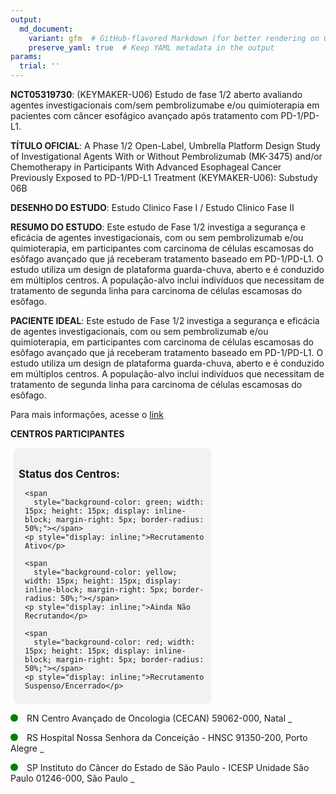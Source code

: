 ```yaml
---
output: 
  md_document:
    variant: gfm  # GitHub-flavored Markdown (for better rendering on GitHub)
    preserve_yaml: true  # Keep YAML metadata in the output
params:
  trial: ''
---
```


**NCT05319730**: (KEYMAKER-U06) Estudo de fase 1/2 aberto avaliando
agentes investigacionais com/sem pembrolizumabe e/ou quimioterapia em
pacientes com câncer esofágico avançado após tratamento com PD-1/PD-L1.

**TÍTULO OFICIAL**: A Phase 1/2 Open-Label, Umbrella Platform Design
Study of Investigational Agents With or Without Pembrolizumab (MK-3475)
and/or Chemotherapy in Participants With Advanced Esophageal Cancer
Previously Exposed to PD-1/PD-L1 Treatment (KEYMAKER-U06): Substudy 06B

**DESENHO DO ESTUDO**: Estudo Clinico Fase I / Estudo Clinico Fase II

**RESUMO DO ESTUDO**: Este estudo de Fase 1/2 investiga a segurança e
eficácia de agentes investigacionais, com ou sem pembrolizumab e/ou
quimioterapia, em participantes com carcinoma de células escamosas do
esôfago avançado que já receberam tratamento baseado em PD-1/PD-L1. O
estudo utiliza um design de plataforma guarda-chuva, aberto e é
conduzido em múltiplos centros. A população-alvo inclui indivíduos que
necessitam de tratamento de segunda linha para carcinoma de células
escamosas do esôfago.

**PACIENTE IDEAL**: Este estudo de Fase 1/2 investiga a segurança e
eficácia de agentes investigacionais, com ou sem pembrolizumab e/ou
quimioterapia, em participantes com carcinoma de células escamosas do
esôfago avançado que já receberam tratamento baseado em PD-1/PD-L1. O
estudo utiliza um design de plataforma guarda-chuva, aberto e é
conduzido em múltiplos centros. A população-alvo inclui indivíduos que
necessitam de tratamento de segunda linha para carcinoma de células
escamosas do esôfago.

Para mais informações, acesse o
[link](https://clinicaltrials.gov/ct2/show/NCT05319730)

**CENTROS PARTICIPANTES**

<div style="margin-bottom: 8px; margin-left: 5px; padding: 8px; max-width: 300px; background-color: #f3f2f1; border-radius: 8px;">

<h4 style="font-size: 1.2em; font-weight: bold; margin-bottom: 10px;">
Status dos Centros:
</h4>

<div style="margin-left: 10px;">

    <span 
      style="background-color: green; width: 15px; height: 15px; display: inline-block; margin-right: 5px; border-radius: 50%;"></span>
    <p style="display: inline;">Recrutamento Ativo</p>

</div>

<div style="margin-left: 10px;">

    <span 
      style="background-color: yellow; width: 15px; height: 15px; display: inline-block; margin-right: 5px; border-radius: 50%;"></span>
    <p style="display: inline;">Ainda Não Recrutando</p>

</div>

<div style="margin-left: 10px;">

    <span 
      style="background-color: red; width: 15px; height: 15px; display: inline-block; margin-right: 5px; border-radius: 50%;"></span>
    <p style="display: inline;">Recrutamento Suspenso/Encerrado</p>

</div>

</div>

<span style="display: inline-block; width: 12px; height: 12px; border-radius: 50%; margin-right: 10px; padding-bottom: 0px; background-color: green;"></span>
RN Centro Avançado de Oncologia (CECAN) 59062-000, Natal
<span style="color: #2E4A7F; text-decoration: none; font-weight: 500; font-size: 0.8">[REPORTAR
ERRO](https://flazar.shinyapps.io/formsapp?study_nct_id=NCT05319730&location_id=LIGANORTERIOGRANDENSECONTRAOCANCERSITE4303NATALRIOGRANDEDONORTE59062000BRAZIL&location_full_name=Centro%20Avan%C3%A7ado%20de%20Oncologia%20%28CECAN%29%2C%2059062-000%2C%20Natal&form_type=Reportar%20Erro)</span>

<span style="display: inline-block; width: 12px; height: 12px; border-radius: 50%; margin-right: 10px; padding-bottom: 0px; background-color: green;"></span>
RS Hospital Nossa Senhora da Conceição - HNSC 91350-200, Porto Alegre
<span style="color: #2E4A7F; text-decoration: none; font-weight: 500; font-size: 0.8">[REPORTAR
ERRO](https://flazar.shinyapps.io/formsapp?study_nct_id=NCT05319730&location_id=HOSPITALNOSSASENHORADACONCEICAOSITE4301PORTOALEGRERIOGRANDEDOSUL91350200BRAZIL&location_full_name=Hospital%20Nossa%20Senhora%20da%20Concei%C3%A7%C3%A3o%20-%20HNSC%2C%2091350-200%2C%20Porto%20Alegre&form_type=Reportar%20Erro)</span>

<span style="display: inline-block; width: 12px; height: 12px; border-radius: 50%; margin-right: 10px; padding-bottom: 0px; background-color: green;"></span>
SP Instituto do Câncer do Estado de São Paulo - ICESP Unidade São Paulo
01246-000, São Paulo
<span style="color: #2E4A7F; text-decoration: none; font-weight: 500; font-size: 0.8">[REPORTAR
ERRO](https://flazar.shinyapps.io/formsapp?study_nct_id=NCT05319730&location_id=ICESPINSTITUTODOCANCERDOESTADODESAOPAULOSITE4300SAOPAULO01246000BRAZIL&location_full_name=Instituto%20do%20C%C3%A2ncer%20do%20Estado%20de%20S%C3%A3o%20Paulo%20-%20ICESP%20Unidade%20S%C3%A3o%20Paulo%2C%2001246-000%2C%20S%C3%A3o%20Paulo&form_type=Reportar%20Erro)</span>

